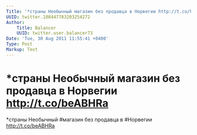 ```yaml
---
Title: '*страны Необычный магазин без продавца в Норвегии http://t.co/beABHRa'
UUID: twitter.108447783203254272
Author:
    Title: Balancer
    UUID: twitter.user.balancer73
Date: 'Tue, 30 Aug 2011 11:55:41 +0400'
Type: Post
Markup: Text
---
```


# *страны Необычный магазин без продавца в Норвегии http://t.co/beABHRa

*страны Необычный #магазин без продавца в #Норвегии
http://t.co/beABHRa